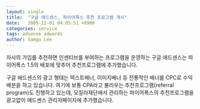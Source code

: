 ```yaml
---
layout: single
title:  "구글 애드센스, 파이어폭스 추천 프로그램 개시"
date:   2005-12-01 04:05:51 +0900
categories: service
tags: adsense adwards
author: Samgu Lee
---
```

자사의 가입를 추천하면 인센티브를 부여하는 프로그램을 운영하는 구글 애드센스는 파이어폭스 1.5의 배포에 맞추어 추천프로그램에 추가했습니다.

구글 애드센스의 광고 형태는 텍스트배너, 이미지배너 등 전통적인 배너를 CPC로 수익배분을 하고 있습니다. 여기에 보통 CPA라고 불리우는 추천프로그램(referral program)도 진행하고 있는데, 모질라재단에서 관리하는 파이어폭스의 추천프로그램을 광고없이 애드센스 관리자페이지에 추가했습니다.
